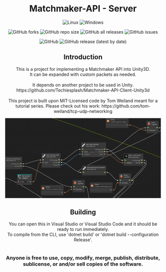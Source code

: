 <div align="center">

# Matchmaker-API - Server

  ![Linux](https://img.shields.io/badge/Linux-FCC624?style=for-the-badge&logo=linux&logoColor=black)
  ![Windows](https://img.shields.io/badge/Windows-0078D6?style=for-the-badge&logo=windows&logoColor=white)

![GitHub forks](https://img.shields.io/github/forks/Techiesplash/Matchmaker-API-Server)
![GitHub repo size](https://img.shields.io/github/repo-size/Techiesplash/Matchmaker-API-Server)
![GitHub all releases](https://img.shields.io/github/downloads/Techiesplash/Matchmaker-API-Server/total)
![GitHub issues](https://img.shields.io/github/issues/Techiesplash/Matchmaker-API-Server)

![GitHub](https://img.shields.io/github/license/Techiesplash/Matchmaker-API-Server)
![GitHub release (latest by date)](https://img.shields.io/github/v/release/Techiesplash/Matchmaker-API-Server)
  
  
<h2>Introduction</h2>
This is a project for implementing a Matchmaker API into Unity3D.
<br />
It can be expanded with custom packets as needed.
<br />
<br />
It depends on another project to be used in Unity. https://github.com/Techiesplash/Matchmaker-API-Client-Unity3d
<br /><br />
This project is built upon MIT-Licensed code by Tom Weiland meant for a tutorial series.
Please check out his work: https://github.com/tom-weiland/tcp-udp-networking
<br />

![UVS Preview](./Images/preview.png)

<h2>Building</h2>
You can open this in Visual Studio or Visual Studio Code and it should be ready to run immediately.<br />
To compile from the CLI, use 'dotnet build' or 'dotnet build --configuration Release'.
<br /><br />
<h3>Anyone is free to use, copy, modify, merge, publish, distribute, sublicense, or and/or sell copies of the software.</h3>
